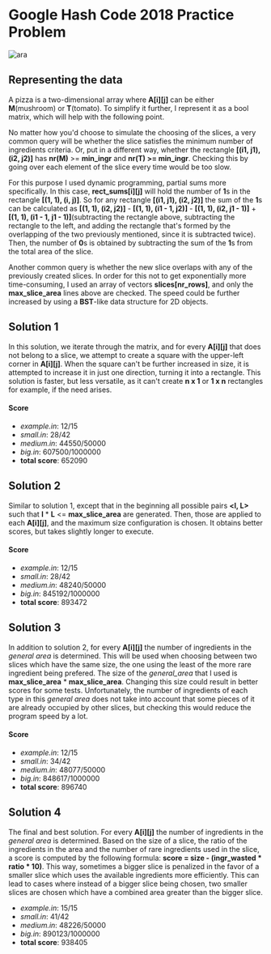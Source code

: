 # Google Hash Code 2018 Practice Problem

![ara](https://user-images.githubusercontent.com/79721547/125121484-ad5f0c80-e0fc-11eb-87e8-08394de3a31d.png)

## Representing the data

A pizza is a two-dimensional array where **A[i][j]** can be either **M**(mushroom) or **T**(tomato). To simplify it further, I represent it as a bool matrix, which will help with the
following point.

No matter how you'd choose to simulate the choosing of the slices, a very common query will be whether the slice satisfies the minimum number of ingredients criteria. Or, put in
a different way, whether the rectangle **[(i1, j1), (i2, j2)]** has **nr(M)** >= **min_ingr** and **nr(T) >= min_ingr**. Checking this by going over each element of the slice every time would
be too slow.

For this purpose I used dynamic programming, partial sums more specifically. In this case, **rect_sums[i][j]** will hold the number of **1**s in the rectangle **[(1, 1), (i, j)]**. So
for any rectangle **[(i1, j1), (i2, j2)]** the sum of the **1**s can be calculated as **[(1, 1), (i2, j2)]** - **[(1, 1), (i1 - 1, j2)]** - **[(1, 1), (i2, j1 - 1)]** + 
**[(1, 1), (i1 - 1, j1 - 1)]**(subtracting the rectangle above, subtracting the rectangle to the left, and adding the rectangle that's formed by the overlapping of the two previously
mentioned, since it is subtracted twice). Then, the number of **0**s is obtained by subtracting the sum of the **1**s from the total area of the slice.

Another common query is whether the new slice overlaps with any of the previously created slices. In order for this not to get exponentially more time-consuming, I used an array of vectors
**slices<Rectang>[nr_rows]**, and only the **max_slice_area** lines above are checked. The speed could be further increased by using a **BST**-like data structure for 2D objects.

## Solution 1

In this solution, we iterate through the matrix, and for every **A[i][j]** that does not belong to a slice, we attempt to create a square with the upper-left corner in **A[i][j]**. 
When the square can't be further increased in size, it is attempted to increase it in just one direction, turning it into a rectangle. This solution is faster, but less versatile, as
it can't create **n x 1** or **1 x n** rectangles for example, if the need arises. 

#### Score

* *example.in*: 12/15
* *small.in*: 28/42
* *medium.in*: 44550/50000
* *big.in*: 607500/1000000
* **total score**: 652090

## Solution 2 

Similar to solution 1, except that in the beginning all possible pairs **<l, L>** such that **l** * **L** <= **max_slice_area** are generated. Then, those are applied to each
**A[i][j]**, and the maximum size configuration is chosen. It obtains better scores, but takes slightly longer to execute.

#### Score

* *example.in*: 12/15
* *small.in*: 28/42
* *medium.in*: 48240/50000
* *big.in*: 845192/1000000
* **total score**: 893472 

## Solution 3

In addition to solution 2, for every **A[i][j]** the number of ingredients in the *general area* is determined. This will be used when choosing between two slices which have the same
size, the one using the least of the more rare ingredient being prefered. The size of the *general_area* that I used is **max_slice_area** * **max_slice_area**. Changing this size
could result in better scores for some tests. Unfortunately, the number of ingredients of each type in this *general area* does not take into account that some pieces of it are
already occupied by other slices, but checking this would reduce the program speed by a lot.

#### Score

* *example.in*: 12/15
* *small.in*: 34/42
* *medium.in*: 48077/50000
* *big.in*: 848617/1000000
* **total score**: 896740

## Solution 4

The final and best solution. For every **A[i][j]** the number of ingredients in the *general area* is determined. Based on the size of a slice, the ratio of the ingredients in the area and
the number of rare ingredients used in the slice, a score is computed by the following formula: **score = size - (ingr_wasted * ratio * 10)**. This way, sometimes a bigger slice
is penalized in the favor of a smaller slice which uses the available ingredients more efficiently. This can lead to cases where instead of a bigger slice being chosen,
two smaller slices are chosen which have a combined area greater than the bigger slice.

* *example.in*: 15/15
* *small.in*: 41/42
* *medium.in*: 48226/50000
* *big.in*: 890123/1000000
* **total score**: 938405